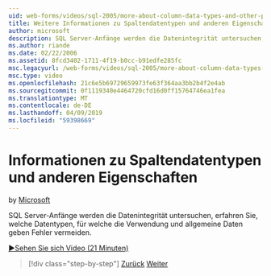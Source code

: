 ```yaml
---
uid: web-forms/videos/sql-2005/more-about-column-data-types-and-other-properties
title: Weitere Informationen zu Spaltendatentypen und anderen Eigenschaften | Microsoft-Dokumentation
author: microsoft
description: SQL Server-Anfänge werden die Datenintegrität untersuchen, erfahren Sie, welche Datentypen, für welche die Verwendung und allgemeine Daten geben Fehler vermeiden.
ms.author: riande
ms.date: 02/22/2006
ms.assetid: 8fcd3402-1711-4f19-b0cc-b91edfe285fc
msc.legacyurl: /web-forms/videos/sql-2005/more-about-column-data-types-and-other-properties
msc.type: video
ms.openlocfilehash: 21c6e5b69729659973fe63f364aa3bb2b4f2e4ab
ms.sourcegitcommit: 0f1119340e4464720cfd16d0ff15764746ea1fea
ms.translationtype: MT
ms.contentlocale: de-DE
ms.lasthandoff: 04/09/2019
ms.locfileid: "59398669"
---
```

# <a name="more-about-column-data-types-and-other-properties"></a>Informationen zu Spaltendatentypen und anderen Eigenschaften

by [Microsoft](https://github.com/microsoft)

SQL Server-Anfänge werden die Datenintegrität untersuchen, erfahren Sie, welche Datentypen, für welche die Verwendung und allgemeine Daten geben Fehler vermeiden.

[&#9654;Sehen Sie sich Video (21 Minuten)](https://channel9.msdn.com/Blogs/ASP-NET-Site-Videos/more-about-column-data-types-and-other-properties)

> [!div class="step-by-step"]
> [Zurück](understanding-database-tables-and-records.md)
> [Weiter](designing-relational-database-tables.md)
